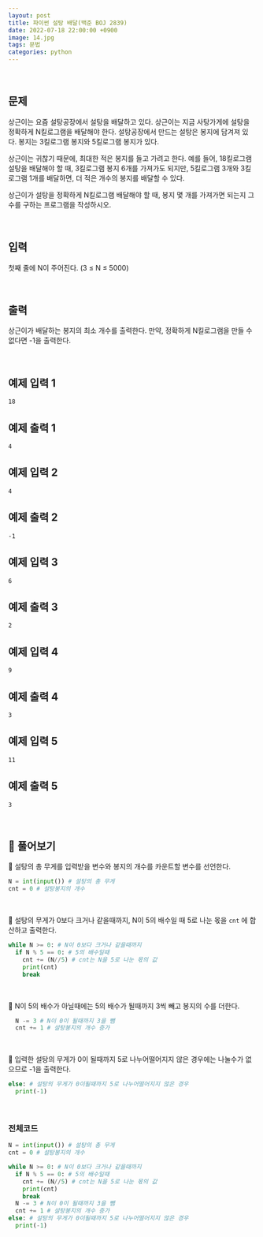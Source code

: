 ```yaml
---
layout: post
title: 파이썬 설탕 배달(백준 BOJ 2839)
date: 2022-07-18 22:00:00 +0900
image: 14.jpg
tags: 문법
categories: python
---
```


<br>

## 문제

상근이는 요즘 설탕공장에서 설탕을 배달하고 있다. 상근이는 지금 사탕가게에 설탕을 정확하게 N킬로그램을 배달해야 한다. 설탕공장에서 만드는 설탕은 봉지에 담겨져 있다. 봉지는 3킬로그램 봉지와 5킬로그램 봉지가 있다.

상근이는 귀찮기 때문에, 최대한 적은 봉지를 들고 가려고 한다. 예를 들어, 18킬로그램 설탕을 배달해야 할 때, 3킬로그램 봉지 6개를 가져가도 되지만, 5킬로그램 3개와 3킬로그램 1개를 배달하면, 더 적은 개수의 봉지를 배달할 수 있다.

상근이가 설탕을 정확하게 N킬로그램 배달해야 할 때, 봉지 몇 개를 가져가면 되는지 그 수를 구하는 프로그램을 작성하시오.

<br>

## 입력

첫째 줄에 N이 주어진다. (3 ≤ N ≤ 5000)

<br>

## 출력

상근이가 배달하는 봉지의 최소 개수를 출력한다. 만약, 정확하게 N킬로그램을 만들 수 없다면 -1을 출력한다.

<br>

## 예제 입력 1

```
18
```

## 예제 출력 1

```
4
```

## 예제 입력 2

```
4
```

## 예제 출력 2

```
-1
```

## 예제 입력 3

```
6
```

## 예제 출력 3 

```
2
```

## 예제 입력 4 

```
9
```

## 예제 출력 4 

```
3
```

## 예제 입력 5 

```
11
```

## 예제 출력 5 

```
3
```

<br>

## 📝 풀어보기

📌 설탕의 총 무게를 입력받을 변수와 봉지의 개수를 카운트할 변수를 선언한다. 

``` python
N = int(input()) # 설탕의 총 무게
cnt = 0 # 설탕봉지의 개수
```

<br>

📌 설탕의 무게가 0보다 크거나 같을때까지, N이 5의 배수일 때 5로 나눈 몫을 `cnt` 에 합산하고 출력한다.

``` python
while N >= 0: # N이 0보다 크거나 같을때까지
  if N % 5 == 0: # 5의 배수일때
    cnt += (N//5) # cnt는 N을 5로 나눈 몫의 값
    print(cnt)
    break
```

<br>

📌 N이 5의 배수가 아닐때에는 5의 배수가 될때까지 3씩 빼고 봉지의 수를 더한다.

``` python
  N -= 3 # N이 0이 될때까지 3을 뺌
  cnt += 1 # 설탕봉지의 개수 증가
```

<br>

📌 입력한 설탕의 무게가 0이 될때까지 5로 나누어떨어지지 않은 경우에는 나눌수가 없으므로 -1을 출력한다.

``` python
else: # 설탕의 무게가 0이될때까지 5로 나누어떨어지지 않은 경우
  print(-1)
```

<br>

### 전체코드

``` python
N = int(input()) # 설탕의 총 무게
cnt = 0 # 설탕봉지의 개수

while N >= 0: # N이 0보다 크거나 같을때까지
  if N % 5 == 0: # 5의 배수일때
    cnt += (N//5) # cnt는 N을 5로 나눈 몫의 값
    print(cnt)
    break
  N -= 3 # N이 0이 될때까지 3을 뺌
  cnt += 1 # 설탕봉지의 개수 증가
else: # 설탕의 무게가 0이될때까지 5로 나누어떨어지지 않은 경우
  print(-1)
  
  
```

